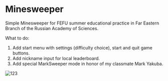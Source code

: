 # Minesweeper
Simple Minesweeper for FEFU summer educational practice in Far Eastern Branch of the Russian Academy of Sciences.

What to do:
1) Add start menu with settings (difficulty choice), start and quit game buttons.
2) Add nickname input for local leaderboard.
3) Add special MarkSweeper mode in honor of my classmate Mark Yakuba.


![123](https://user-images.githubusercontent.com/89124030/180140911-d48668a1-c552-4021-80f9-974e25d183c4.jpg)
